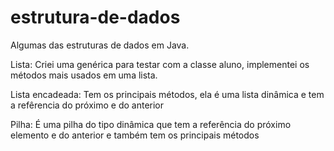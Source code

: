 # estrutura-de-dados
Algumas das estruturas de dados em Java.

Lista: Criei uma genérica para testar com a classe aluno, implementei os métodos mais usados em uma lista.

Lista encadeada: Tem os principais métodos, ela é uma lista dinâmica e tem a refêrencia do próximo e do anterior

Pilha: É uma pilha do tipo dinâmica que tem a referência do próximo elemento e do anterior e também tem os principais métodos
